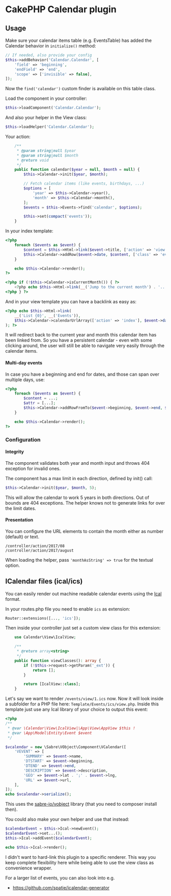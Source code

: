 # CakePHP Calendar plugin

## Usage
Make sure your calendar items table (e.g. EventsTable) has added the Calendar behavior in `initialize()` method:
```php
// If needed, also provide your config
$this->addBehavior('Calendar.Calendar', [
    'field' => 'beginning',
    'endField' => 'end',
    'scope' => ['invisible' => false],
]);
```
Now the `find('calendar')` custom finder is available on this table class.

Load the component in your controller:
```php
$this->loadComponent('Calendar.Calendar');
```

And also your helper in the View class:
```php
$this->loadHelper('Calendar.Calendar');
```

Your action:
```php
    /**
     * @param string|null $year
     * @param string|null $month
     * @return void
     */
    public function calendar($year = null, $month = null) {
        $this->Calendar->init($year, $month);

        // Fetch calendar items (like events, birthdays, ...)
        $options = [
            'year' => $this->Calendar->year(),
            'month' => $this->Calendar->month(),
        ];
        $events = $this->Events->find('calendar', $options);

        $this->set(compact('events'));
    }
```

In your index template:
```php
<?php
    foreach ($events as $event) {
        $content = $this->Html->link($event->title, ['action' => 'view', $event->id]);
        $this->Calendar->addRow($event->date, $content, ['class' => 'event']);
    }

    echo $this->Calendar->render();
?>

<?php if (!$this->Calendar->isCurrentMonth()) { ?>
    <?php echo $this->Html->link(__('Jump to the current month') . '...', ['action' => 'index'])?>
<?php } ?>
```

And in your view template you can have a backlink as easy as:
```php
<?php echo $this->Html->link(
    __('List {0}', __('Events')),
    $this->Calendar->calendarUrlArray(['action' => 'index'], $event->date)
); ?>
```

It will redirect back to the current year and month this calendar item has been linked from.
So you have a persistent calendar - even with some clicking around, the user will still be able to navigate very easily through the calendar items.

#### Multi-day events
In case you have a beginning and end for dates, and those can span over multiple days, use:
```php
<?php
    foreach ($events as $event) {
        $content = ...;
        $attr = [...];
        $this->Calendar->addRowFromTo($event->beginning, $event->end, $content, $attr);
    }

    echo $this->Calendar->render();
?>
```

### Configuration

#### Integrity
The component validates both year and month input and throws 404 exception for invalid ones.

The component has a max limit in each direction, defined by init() call:
```php
$this->Calendar->init($year, $month, 5);
```
This will allow the calendar to work 5 years in both directions. Out of bounds are 404 exceptions.
The helper knows not to generate links for over the limit dates.

#### Presentation
You can configure the URL elements to contain the month either as number (default) or text.
```
/controller/action/2017/08
/controller/action/2017/august
```
When loading the helper, pass `'monthAsString' => true` for the textual option.


## ICalendar files (ical/ics)
You can easily render out machine readable calendar events using the [Ical](https://en.wikipedia.org/wiki/ICalendar) format.

In your routes.php file you need to enable `ics` as extension:
```php
Router::extensions([..., 'ics']);
```

Then inside your controller just set a custom view class for this extension:
```php
    use Calendar\View\IcalView;

    /**
     * @return array<string>
     */
    public function viewClasses(): array {
        if (!$this->request->getParam('_ext')) {
            return [];
        }

        return [IcalView::class];
    }
```

Let's say we want to render `/events/view/1.ics` now.
Now it will look inside a subfolder for a PHP file here: `Template/Events/ics/view.php`.
Inside this template just use any Ical library of your choice to output this event:

```php
<?php
/**
 * @var \Calendar\View\IcalView|\App\View\AppView $this !
 * @var \App\Model\Entity\Event $event
 */

$vcalendar = new \Sabre\VObject\Component\VCalendar([
    'VEVENT' => [
        'SUMMARY' => $event->name,
        'DTSTART' => $event->beginning,
        'DTEND' => $event->end,
        'DESCRIPTION' => $event->description,
        'GEO' => $event->lat . ';' . $event->lng,
        'URL' => $event->url,
    ],
]);
echo $vcalendar->serialize();
```
This uses the [sabre-io/vobject](https://github.com/sabre-io/vobject) library (that you need to composer install then).

You could also make your own helper and use that instead:
```php
$calendarEvent = $this->Ical->newEvent();
$calendarEvent->set...();
$this->Ical->addEvent($calendarEvent);

echo $this->Ical->render();
```

I didn't want to hard-link this plugin to a specific renderer. This way you keep complete flexibility here while being able to use the view class as convenience wrapper.

For a larger list of events, you can also look into e.g.
- https://github.com/spatie/icalendar-generator
